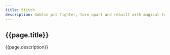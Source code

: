 ```yaml
---
title: Stitch
description: Goblin pit fighter, torn apart and rebuilt with magical technology.
---
```


## {{page.title}}

{{page.description}}
